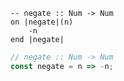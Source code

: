 ```applescript
-- negate :: Num -> Numon |negate|(n)	-nend |negate|
```

```js
// negate :: Num -> Num
const negate = n => -n;
```